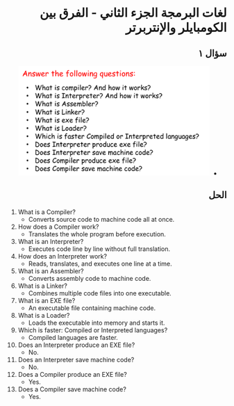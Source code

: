 <div dir="rtl">

# لغات البرمجة الجزء الثاني - الفرق بين الكومبايلر والإنتربرتر

## سؤال ١

- ![Homework](/resources/_12_compiler_vs_interpreter/questions/FirstQuestions.png)

## الحل

</div>

1. What is a Compiler?
    - Converts source code to machine code all at once.
2. How does a Compiler work?
    - Translates the whole program before execution.
3. What is an Interpreter?
    - Executes code line by line without full translation.
4. How does an Interpreter work?
    - Reads, translates, and executes one line at a time.
5. What is an Assembler?
    - Converts assembly code to machine code.
6. What is a Linker?
    - Combines multiple code files into one executable.
7. What is an EXE file?
    - An executable file containing machine code.
8. What is a Loader?
    - Loads the executable into memory and starts it.
9. Which is faster: Compiled or Interpreted languages?
    - Compiled languages are faster.
10. Does an Interpreter produce an EXE file?
    - No.
11. Does an Interpreter save machine code?
    - No.
12. Does a Compiler produce an EXE file?
    - Yes.
13. Does a Compiler save machine code?
    - Yes.